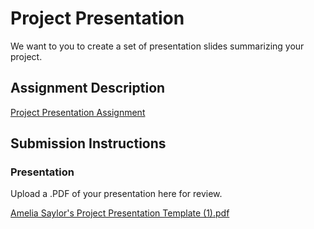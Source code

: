 # Project Presentation
We want to you to create a set of presentation slides summarizing your project.

## Assignment Description
[Project Presentation Assignment](https://education.launchcode.org/liftoff/modules/assignments/project-presentation)

## Submission Instructions

### Presentation
Upload a .PDF of your presentation here for review.

[Amelia Saylor's Project Presentation Template (1).pdf](https://github.com/Herrussia/liftoff-assignments/files/7952524/Amelia.Saylor.s.Project.Presentation.Template.1.pdf)

